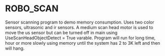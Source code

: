 # ROBO_SCAN
Sensor scanning program to demo memory consumption. Uses two color sensors, ultrasonic and ir sensors. A medium scan head motor is used to move the us sensor but can be turned off in main using UseScanHeadObjectDetect = True varable. Program will run for long time, hour or more slowly using memory until the system has 2 to 3K left and then will hang.
